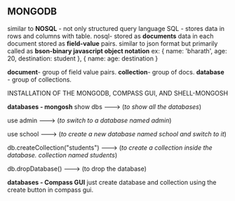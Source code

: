 ## MONGODB

similar to **NOSQL** - not only structured query language
SQL - stores data in rows and columns with table.
nosql- stored as **documents**
data in each document stored as **field-value** pairs.
similar to json format but primarily called as **bson-binary javascript object notation**
ex:
{
name: 'bharath',
age: 20,
destination: student
},
{
name:
age:
destination
}

**document**- group of field value pairs.
**collection**- group of docs.
**database** - group of collections.

INSTALLATION OF THE MONGODB, COMPASS GUI, AND SHELL-MONGOSH


**databases - mongosh**
show dbs  ---> (*to show all the databases*)

use admin ---> (*to switch to a database named admin*)

use school ---> (*to create a new database named school and switch to it*)

db.createCollection("students") ---> (*to create a collection inside the database. collection named students*)

db.dropDatabase() ---> (to drop the database)


**databases - Compass GUI**
just create database and collection using the create button in compass gui.
